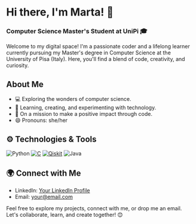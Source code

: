 <!--
**96hoshi/96hoshi** is a ✨ _special_ ✨ repository because its `README.md` (this file) appears on your GitHub profile.

Here are some ideas to get you started:

- 🔭 I’m currently working on ...
- 🌱 I’m currently learning ...
- 👯 I’m looking to collaborate on ...
- 🤔 I’m looking for help with ...
- 💬 Ask me about ...
- 📫 How to reach me: ...
- 😄 Pronouns: ...
- ⚡ Fun fact: ...
-->

# Hi there, I'm Marta! 👋
### Computer Science Master's Student at UniPi 🎓

Welcome to my digital space! I'm a passionate coder and a lifelong learner currently pursuing my Master's degree in Computer Science at the University of Pisa (Italy). Here, you'll find a blend of code, creativity, and curiosity.

## About Me
- 💻 Exploring the wonders of computer science.
- 🌱 Learning, creating, and experimenting with technology.
- 🚀 On a mission to make a positive impact through code.
- 😄 Pronouns: she/her

## ⚙️ Technologies & Tools
![Python](https://img.shields.io/badge/Python-3776AB?style=flat-square&logo=python&logoColor=white)
[![C](https://img.shields.io/badge/C-A8B9CC?style=flat-square&logo=c&logoColor=white)](https://en.wikipedia.org/wiki/C_(programming_language))
[![Qiskit](https://img.shields.io/badge/Qiskit-00AEE9?style=flat-square&logo=qiskit&logoColor=white)](https://qiskit.org/)
![Java](https://img.shields.io/badge/Java-007396?style=flat-square&logo=java&logoColor=white)

<!--
## 📈 GitHub Stats
![GitHub Stats](https://github-readme-stats.vercel.app/api?username=96hoshi&show_icons=true&count_private=true)
-->

## 🌍 Connect with Me
- LinkedIn: [Your LinkedIn Profile](https://www.linkedin.com/in/marta-lo-cascio)
- Email: [your@email.com](m.locascio96@hotmail.com)

Feel free to explore my projects, connect with me, or drop me an email. Let's collaborate, learn, and create together! 😊
